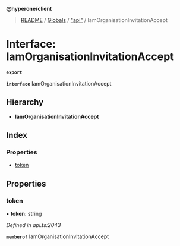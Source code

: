 **@hyperone/client**

> [README](../README.md) / [Globals](../globals.md) / ["api"](../modules/_api_.md) / IamOrganisationInvitationAccept

# Interface: IamOrganisationInvitationAccept

**`export`** 

**`interface`** IamOrganisationInvitationAccept

## Hierarchy

* **IamOrganisationInvitationAccept**

## Index

### Properties

* [token](_api_.iamorganisationinvitationaccept.md#token)

## Properties

### token

•  **token**: string

*Defined in api.ts:2043*

**`memberof`** IamOrganisationInvitationAccept
